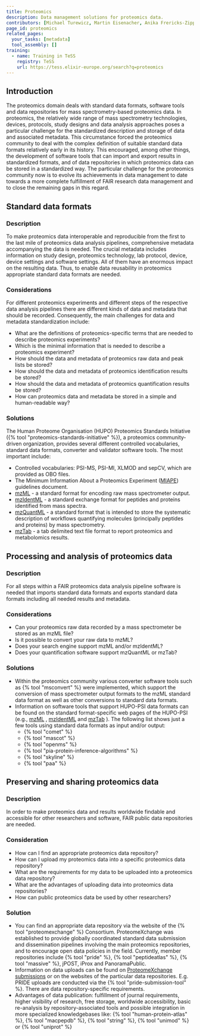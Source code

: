 ```yaml
---
title: Proteomics
description: Data management solutions for proteomics data.
contributors: [Michael Turewicz, Martin Eisenacher, Anika Frericks-Zipper, Ulrike Wittig, Dirk Winkelhardt]
page_id: proteomics
related_pages:
  your_tasks: [metadata]
  tool_assembly: []
training:
  - name: Training in TeSS
    registry: TeSS
    url: https://tess.elixir-europe.org/search?q=proteomics
---
```



## Introduction

The proteomics domain deals with standard data formats, software tools and data repositories for mass spectrometry-based proteomics data. In proteomics, the relatively wide range of mass spectrometry technologies, devices, protocols, study designs and data analysis approaches poses a particular challenge for the standardized description and storage of data and associated metadata. This circumstance forced the proteomics community to deal with the complex definition of suitable standard data formats relatively early in its history. This encouraged, among other things, the development of software tools that can import and export results in standardized formats, and of data repositories in which proteomics data can be stored in a standardized way. The particular challenge for the proteomics community now is to evolve its achievements in data management to date towards a more complete fulfillment of FAIR research data management and to close the remaining gaps in this regard.

## Standard data formats

### Description
To make proteomics data interoperable and reproducible from the first to the last mile of proteomics data analysis pipelines, comprehensive metadata accompanying the data is needed. The crucial metadata includes information on study design, proteomics technology, lab protocol, device, device settings and software settings. All of them have an enormous impact on the resulting data. Thus, to enable data reusability in proteomics appropriate standard data formats are needed.

### Considerations

For different proteomics experiments and different steps of the respective data analysis pipelines there are different kinds of data and metadata that should be recorded. Consequently, the main challenges for data and metadata standardization include:
- What are the definitions of proteomics-specific terms that are needed to describe proteomics experiments?
- Which is the minimal information that is needed to describe a proteomics experiment?
- How should the data and metadata of proteomics raw data and peak lists be stored?
- How should the data and metadata of proteomics identification results be stored?
- How should the data and metadata of proteomics quantification results be stored?
- How can proteomics data and metadata be stored in a simple and human-readable way?


### Solutions
The Human Proteome Organisation (HUPO) Proteomics Standards Initiative ({% tool "proteomics-standards-initiative" %}), a proteomics community-driven organization, provides several different controlled vocabularies, standard data formats, converter and validator software tools. The most important include:
- Controlled vocabularies: PSI-MS, PSI-MI, XLMOD and sepCV, which are provided as OBO files.
- The Minimum Information About a Proteomics Experiment ([MIAPE](https://psidev.info/miape)) guidelines document.
- [mzML](https://www.psidev.info/mzML)  - a standard format for encoding raw mass spectrometer output.
- [mzIdentML](https://www.psidev.info/mzidentml) - a standard exchange format for peptides and proteins identified from mass spectra.
- [mzQuantML](https://psidev.info/mzquantml) - a standard format that is intended to store the systematic description of workflows quantifying molecules (principally peptides and proteins) by mass spectrometry.
- [mzTab](https://www.psidev.info/mztab) - a tab delimited text file format to report proteomics and metabolomics results.


## Processing and analysis of proteomics data

### Description
For all steps within a FAIR proteomics data analysis pipeline software is needed that imports standard data formats and exports standard data formats including all needed results and metadata.

### Considerations
- Can your proteomics raw data recorded by a mass spectrometer be stored as an mzML file?
- Is it possible to convert your raw data to mzML?
- Does your search engine support mzML and/or mzIdentML?
- Does your quantification software support mzQuantML or mzTab?


### Solutions
- Within the proteomics community various converter software tools such as {% tool "msconvert" %} were implemented, which support the conversion of mass spectrometer output formats to the mzML standard data format as well as other conversions to standard data formats.
- Information on software tools that support HUPO-PSI data formats can be found on the standard format-specific web pages of the HUPO-PSI (e.g., [mzML](https://www.psidev.info/mzML) , [mzIdentML](https://www.psidev.info/mzidentml) and [mzTab](https://www.psidev.info/mztab) ). The following list shows just a few tools using standard data formats as input and/or output: 
  * {% tool "comet" %}
  * {% tool "mascot" %}
  * {% tool "openms" %}
  * {% tool "pia-protein-inference-algorithms" %}
  * {% tool "skyline" %}
  * {% tool "paa" %}


## Preserving and sharing proteomics data

### Description
In order to make proteomics data and results worldwide findable and accessible for other researchers and software, FAIR public data repositories are needed.

### Consideration
- How can I find an appropriate proteomics data repository?
- How can I upload my proteomics data into a specific proteomics data repository?
- What are the requirements for my data to be uploaded into a proteomics data repository?
- What are the advantages of uploading data into proteomics data repositories?
- How can public proteomics data be used by other researchers?


### Solution
- You can find an appropriate data repository via the website of the {% tool "proteomexchange" %} Consortium. ProteomeXchange was established to provide globally coordinated standard data submission and dissemination pipelines involving the main proteomics repositories, and to encourage open data policies in the field. Currently, member repositories include {% tool "pride" %}, {% tool "peptideatlas" %}, {% tool "massive" %}, jPOST, iProx and PanoramaPublic.
- Information on data uploads can be found on [ProteomeXchange submissions](http://www.proteomexchange.org/submission) or on the websites of the particular data repositories. E.g. PRIDE uploads are conducted via the {% tool "pride-submission-tool" %}. There are data repository-specific requirements.
- Advantages of data publication: fulfillment of journal requirements, higher visibility of research, free storage, worldwide accessibility, basic re-analysis by repository-associated tools and possible integration in more specialized knowledgebases like: {% tool "human-protein-atlas" %}, {% tool "macpepdb" %}, {% tool "string" %}, {% tool "unimod" %} or {% tool "uniprot" %}
